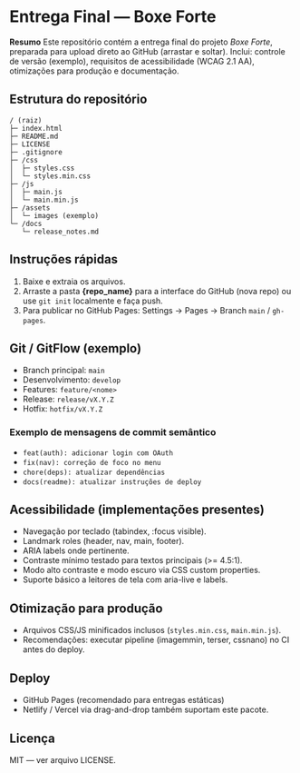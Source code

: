# Entrega Final — Boxe Forte

**Resumo**
Este repositório contém a entrega final do projeto *Boxe Forte*, preparada para upload direto ao GitHub (arrastar e soltar).
Inclui: controle de versão (exemplo), requisitos de acessibilidade (WCAG 2.1 AA), otimizações para produção e documentação.

## Estrutura do repositório
```
/ (raiz)
├─ index.html
├─ README.md
├─ LICENSE
├─ .gitignore
├─ /css
│  ├─ styles.css
│  └─ styles.min.css
├─ /js
│  ├─ main.js
│  └─ main.min.js
├─ /assets
│  └─ images (exemplo)
└─ /docs
   └─ release_notes.md
```

## Instruções rápidas
1. Baixe e extraia os arquivos.
2. Arraste a pasta **{repo_name}** para a interface do GitHub (nova repo) ou use `git init` localmente e faça push.
3. Para publicar no GitHub Pages: Settings → Pages → Branch `main` / `gh-pages`.

## Git / GitFlow (exemplo)
- Branch principal: `main`
- Desenvolvimento: `develop`
- Features: `feature/<nome>`
- Release: `release/vX.Y.Z`
- Hotfix: `hotfix/vX.Y.Z`

### Exemplo de mensagens de commit semântico
- `feat(auth): adicionar login com OAuth`
- `fix(nav): correção de foco no menu`
- `chore(deps): atualizar dependências`
- `docs(readme): atualizar instruções de deploy`

## Acessibilidade (implementações presentes)
- Navegação por teclado (tabindex, :focus visible).
- Landmark roles (header, nav, main, footer).
- ARIA labels onde pertinente.
- Contraste mínimo testado para textos principais (>= 4.5:1).
- Modo alto contraste e modo escuro via CSS custom properties.
- Suporte básico a leitores de tela com aria-live e labels.

## Otimização para produção
- Arquivos CSS/JS minificados inclusos (`styles.min.css`, `main.min.js`).
- Recomendações: executar pipeline (imagemmin, terser, cssnano) no CI antes do deploy.

## Deploy
- GitHub Pages (recomendado para entregas estáticas)
- Netlify / Vercel via drag-and-drop também suportam este pacote.

## Licença
MIT — ver arquivo LICENSE.

